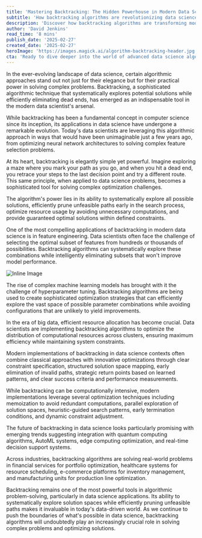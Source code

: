 ```yaml
---
title: 'Mastering Backtracking: The Hidden Powerhouse in Modern Data Science Algorithms'
subtitle: 'How backtracking algorithms are revolutionizing data science optimization and problem-solving'
description: 'Discover how backtracking algorithms are transforming modern data science, from feature engineering to resource optimization. Learn about the latest implementations and future trends in this powerful problem-solving approach.'
author: 'David Jenkins'
read_time: '8 mins'
publish_date: '2025-02-27'
created_date: '2025-02-27'
heroImage: 'https://images.magick.ai/algorithm-backtracking-header.jpg'
cta: 'Ready to dive deeper into the world of advanced data science algorithms? Follow us on LinkedIn for daily insights, implementation tips, and industry applications of cutting-edge algorithmic approaches.'
---
```


In the ever-evolving landscape of data science, certain algorithmic approaches stand out not just for their elegance but for their practical power in solving complex problems. Backtracking, a sophisticated algorithmic technique that systematically explores potential solutions while efficiently eliminating dead ends, has emerged as an indispensable tool in the modern data scientist's arsenal.

While backtracking has been a fundamental concept in computer science since its inception, its applications in data science have undergone a remarkable evolution. Today's data scientists are leveraging this algorithmic approach in ways that would have been unimaginable just a few years ago, from optimizing neural network architectures to solving complex feature selection problems.

At its heart, backtracking is elegantly simple yet powerful. Imagine exploring a maze where you mark your path as you go, and when you hit a dead end, you retrace your steps to the last decision point and try a different route. This same principle, when applied to data science problems, becomes a sophisticated tool for solving complex optimization challenges.

The algorithm's power lies in its ability to systematically explore all possible solutions, efficiently prune unfeasible paths early in the search process, optimize resource usage by avoiding unnecessary computations, and provide guaranteed optimal solutions within defined constraints.

One of the most compelling applications of backtracking in modern data science is in feature engineering. Data scientists often face the challenge of selecting the optimal subset of features from hundreds or thousands of possibilities. Backtracking algorithms can systematically explore these combinations while intelligently eliminating subsets that won't improve model performance.

![Inline Image](https://images.magick.ai/data-science-team-working.webp)

The rise of complex machine learning models has brought with it the challenge of hyperparameter tuning. Backtracking algorithms are being used to create sophisticated optimization strategies that can efficiently explore the vast space of possible parameter combinations while avoiding configurations that are unlikely to yield improvements.

In the era of big data, efficient resource allocation has become crucial. Data scientists are implementing backtracking algorithms to optimize the distribution of computational resources across clusters, ensuring maximum efficiency while maintaining system constraints.

Modern implementations of backtracking in data science contexts often combine classical approaches with innovative optimizations through clear constraint specification, structured solution space mapping, early elimination of invalid paths, strategic return points based on learned patterns, and clear success criteria and performance measurements.

While backtracking can be computationally intensive, modern implementations leverage several optimization techniques including memoization to avoid redundant computations, parallel exploration of solution spaces, heuristic-guided search patterns, early termination conditions, and dynamic constraint adjustment.

The future of backtracking in data science looks particularly promising with emerging trends suggesting integration with quantum computing algorithms, AutoML systems, edge computing optimization, and real-time decision support systems.

Across industries, backtracking algorithms are solving real-world problems in financial services for portfolio optimization, healthcare systems for resource scheduling, e-commerce platforms for inventory management, and manufacturing units for production line optimization.

Backtracking remains one of the most powerful tools in algorithmic problem-solving, particularly in data science applications. Its ability to systematically explore solution spaces while efficiently pruning unfeasible paths makes it invaluable in today's data-driven world. As we continue to push the boundaries of what's possible in data science, backtracking algorithms will undoubtedly play an increasingly crucial role in solving complex problems and optimizing solutions.